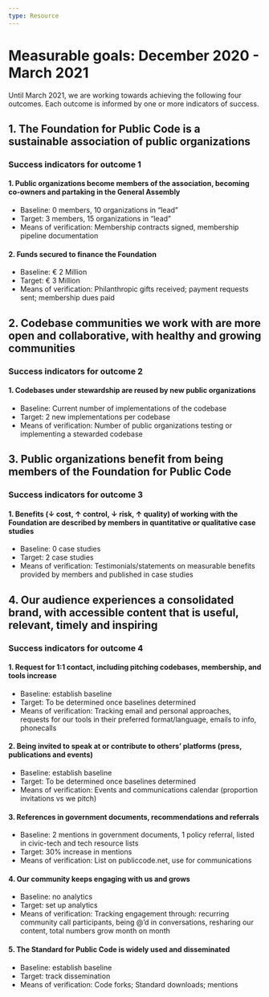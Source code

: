 ```yaml
---
type: Resource
---
```


# Measurable goals: December 2020 - March 2021

Until March 2021, we are working towards achieving the following four outcomes. Each outcome is informed by one or more indicators of success.

## 1. The Foundation for Public Code is a sustainable association of public organizations

### Success indicators for outcome 1

#### 1. Public organizations become members of the association, becoming co-owners and partaking in the General Assembly

* Baseline: 0 members, 10 organizations in “lead”
* Target: 3 members, 15 organizations in “lead”
* Means of verification: Membership contracts signed, membership pipeline documentation

#### 2. Funds secured to finance the Foundation

* Baseline: € 2 Million
* Target: € 3 Million
* Means of verification: Philanthropic gifts received; payment requests sent; membership dues paid

## 2. Codebase communities we work with are more open and collaborative, with healthy and growing communities

### Success indicators for outcome 2

#### 1. Codebases under stewardship are reused by new public organizations

* Baseline: Current number of implementations of the codebase
* Target: 2 new implementations per codebase
* Means of verification: Number of public organizations testing or implementing a stewarded codebase

## 3. Public organizations benefit from being members of the Foundation for Public Code

### Success indicators for outcome 3

#### 1. Benefits (↓ cost, ↑ control, ↓ risk, ↑ quality) of working with the Foundation are described by members in quantitative or qualitative case studies

* Baseline: 0 case studies
* Target: 2 case studies
* Means of verification: Testimonials/statements on measurable benefits provided by members and published in case studies

## 4. Our audience experiences a consolidated brand, with accessible content that is useful, relevant, timely and inspiring

### Success indicators for outcome 4

#### 1. Request for 1:1 contact, including pitching codebases, membership, and tools increase

* Baseline: establish baseline
* Target: To be determined once baselines determined
* Means of verification: Tracking email and personal approaches, requests for our tools in their preferred format/language, emails to info, phonecalls

#### 2. Being invited to speak at or contribute to others’ platforms (press, publications and events)

* Baseline: establish baseline
* Target: To be determined once baselines determined
* Means of verification: Events and communications calendar (proportion invitations vs we pitch)

#### 3. References in government documents, recommendations and referrals

* Baseline: 2 mentions in government documents, 1 policy referral, listed in civic-tech and tech resource lists
* Target: 30% increase in mentions
* Means of verification: List on publiccode.net, use for communications

#### 4. Our community keeps engaging with us and grows

* Baseline: no analytics
* Target: set up analytics
* Means of verification: Tracking engagement through: recurring community call participants, being @’d in conversations, resharing our content, total numbers grow month on month

#### 5. The Standard for Public Code is widely used and disseminated

* Baseline: establish baseline
* Target: track dissemination
* Means of verification: Code forks; Standard downloads; mentions
